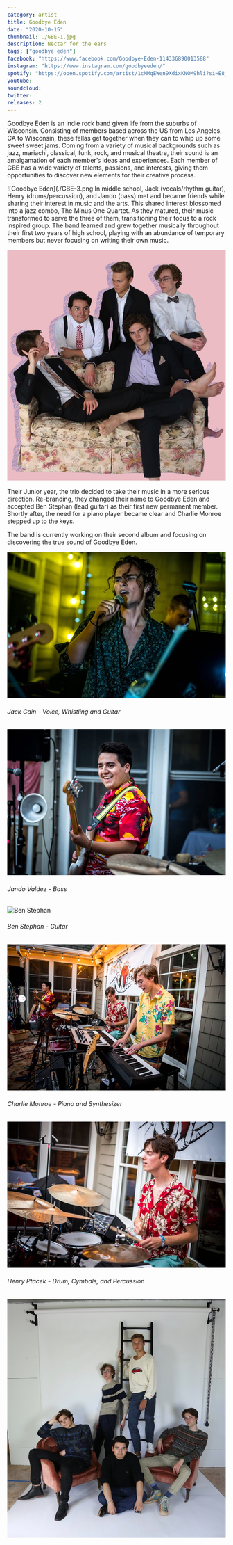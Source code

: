 ```yaml
---
category: artist
title: Goodbye Eden
date: "2020-10-15"
thumbnail: ./GBE-1.jpg
description: Nectar for the ears
tags: ["goodbye eden"]
facebook: "https://www.facebook.com/Goodbye-Eden-114336890013588"
instagram: "https://www.instagram.com/goodbyeeden/"
spotify: "https://open.spotify.com/artist/1cMMqEWen9XdixKNOM9hli?si=E8_dPNdbQ0i9stqBNnONzw"
youtube:
soundcloud:
twitter:
releases: 2
---
```


Goodbye Eden is an indie rock band given life from the suburbs of Wisconsin. Consisting of members based across the US from Los Angeles, CA to Wisconsin, these fellas get together when they can to whip up some sweet sweet jams. Coming from a variety of musical backgrounds such as jazz, mariachi, classical, funk, rock, and musical theatre, their sound is an amalgamation of each member’s ideas and experiences. Each member of GBE has a wide variety of talents, passions, and interests, giving them opportunities to discover new elements for their creative process.

![Goodbye Eden](./GBE-3.png
In middle school, Jack (vocals/rhythm guitar), Henry (drums/percussion), and Jando (bass) met and became friends while sharing their interest in music and the arts. This shared interest blossomed into a jazz combo, The Minus One Quartet. As they matured, their music transformed to serve the three of them, transitioning their focus to a rock inspired group. The band learned and grew together musically throughout their first two years of high school, playing with an abundance of temporary members but never focusing on writing their own music.

![Goodbye Eden](./GBE.jpg)

Their Junior year, the trio decided to take their music in a more serious direction. Re-branding, they changed their name to Goodbye Eden and accepted Ben Stephan (lead guitar) as their first new permanent member. Shortly after, the need for a piano player became clear and Charlie Monroe stepped up to the keys.

The band is currently working on their second album and focusing on discovering the true sound of Goodbye Eden.

![Jack Cain](./jack.jpg)

<h6>Jack Cain - Voice, Whistling and Guitar</h6>

![Jando Valdez](./jando.jpg)

<h6>Jando Valdez - Bass</h6>

![Ben Stephan](./ben.jpg)

<h6>Ben Stephan - Guitar</h6>

![Charlie Monroe](./charlie.jpg)

<h6>Charlie Monroe - Piano and Synthesizer </h6>

![Henry Ptacek](./henry.jpg)

<h6>Henry Ptacek - Drum, Cymbals, and Percussion</h6>

![Goodbye Eden](./GBE-2.jpeg)
